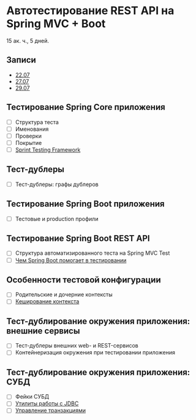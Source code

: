 Автотестирование REST API на Spring MVC + Boot
==============================================
15 ак. ч., 5 дней.

Записи
------
- [22.07](https://us02web.zoom.us/rec/share/QgtWLp4_VaRSeWxImLLiqVmZANRMc1zwKRhGDOuBH7QLRUUly4LIcRraKAP2kYEA.hbWWyHzegpjgyQh8)
- [27.07](https://us02web.zoom.us/rec/share/wd0P_bP-BvTjrIPistg4bk5nNNGoobe_TL3s9pkyDOlkgYlD-zk_XWsAYRyRi2lm.jyC6Awa4LXwI7gUZ)
- [29.07](https://us02web.zoom.us/rec/share/rQuBUeEYlz0pbpzaBRzC4Fbn5Bn_cUaJA99PAeLce6q0mW8hqqCvxc1eRzmxl1d9.ujfgKcIQoaHYKtsZ)

Тестирование Spring Core приложения
-----------------------------------
- [ ] Структура теста
- [ ] Именования
- [ ] Проверки
- [ ] Покрытие
- [ ] [Sprint Testing Framework](https://docs.spring.io/spring-framework/docs/current/reference/html/testing.html)

Тест-дублеры
------------
- [ ] Тест-дублеры: графы дублеров

Тестирование Spring Boot приложения
-----------------------------------
- [ ] Тестовые и production профили

Тестирование Spring Boot REST API
---------------------------------
- [ ] Структура автоматизированного теста на Spring MVC Test
- [ ] [Чем Spring Boot помогает в тестировании](https://docs.spring.io/spring-boot/docs/current/reference/htmlsingle/#boot-features-testing)

Особенности тестовой конфигурации
---------------------------------
- [ ] Родительские и дочерние контексты
- [ ] [Кеширование контекста](https://docs.spring.io/spring-framework/docs/current/spring-framework-reference/testing.html#testcontext-ctx-management-caching)

Тест-дублирование окружения приложения: внешние сервисы
-------------------------------------------------------
- [ ] Тест-дублеры внешних web- и REST-сервисов
- [ ] Контейнеризация окружения при тестировании приложения

Тест-дублирование окружения приложения: СУБД
--------------------------------------------
- [ ] Фейки СУБД
- [ ] [Утилиты работы с JDBC](https://docs.spring.io/spring-framework/docs/current/spring-framework-reference/testing.html#integration-testing-support-jdbc)
- [ ] [Управление транзакциями](https://docs.spring.io/spring-framework/docs/current/spring-framework-reference/testing.html#testcontext-tx-annotation-demo)
